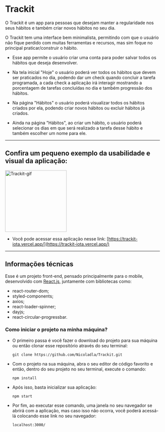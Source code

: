 # Trackit

O Trackit é um app para pessoas que desejam manter a regularidade nos seus hábitos e também criar novos hábitos no seu dia. 

O Trackit tem uma interface bem minimalista, permitindo com que o usuário não fique perdido com muitas ferramentas e recursos, mas sim foque no principal praticar/construir o hábito. 

* Esse app permite o usuário criar uma conta para poder salvar todos os hábitos que deseja desenvolver. 

* Na tela inicial "Hoje" o usuário poderá ver todos os hábitos que devem ser praticados no dia, podendo dar um check quando concluir a tarefa programada, a cada check a aplicação irá interagir mostrando a porcentagem de tarefas concluídas no dia e também progressão dos hábitos. 

* Na página "Hábitos" o usuário poderá visualizar todos os hábitos criados por ela, podendo criar novos hábitos ou excluir hábitos já criados. 

* Ainda na página "Hábitos", ao criar um hábito, o usuário poderá selecionar os dias em que será realizado a tarefa desse hábito e também escolher um nome para ele.

---

## Confira um pequeno exemplo da usabilidade e visual da aplicação:

<p align="start">
  <img width="200" src="src/Images/Trackit-Animação.gif" alt="Trackit-gif">
</p>

* Você pode acessar essa aplicação nesse link: [https://trackit-iota.vercel.app/](https://trackit-iota.vercel.app/)

---

## Informações técnicas

Esse é um projeto front-end, pensado principalmente para o mobile, desenvolvido com [React.js](https://pt-br.react.dev/), juntamente com bibliotecas como:
- react-router-dom;
- styled-components;
- axios;
- react-loader-spinner;
- dayjs;
- react-circular-progressbar.

### Como iniciar o projeto na minha máquina?

* O primeiro passa é você fazer o download do projeto para sua máquina ou então clonar esse repositório através do seu terminal:
  ```
  git clone https://github.com/Nicoladla/Trackit.git
  ```
  
* Com o projeto na sua máquina, abra o seu editor de código favorito e então, dentro do seu projeto no seu terminal, execute o comando:
  ```
  npm install
  ```

* Após isso, basta inicializar sua aplicação:
  ```
  npm start
  ```

* Por fim, ao executar esse comando, uma janela no seu navegador se abrirá com a aplicação, mas caso isso não ocorra, você poderá acessá-lá colocando esse link no seu navegador:
  ```
  localhost:3000/
  ```
